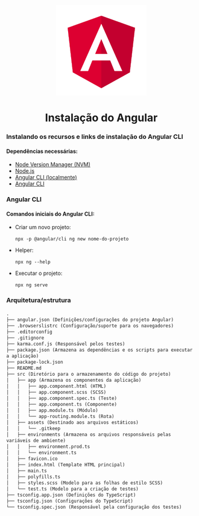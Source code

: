 <p align="center">
    <img src="../.github/angular-logo.png" alt="Angular" width=240>
</p>

<h1 align="center">
  Instalação do Angular
</h1>


### Instalando os recursos e links de instalação do Angular CLI

#### Dependências necessárias:
- [Node Version Manager (NVM)](https://github.com/nvm-sh/nvm#installing-and-updating)
- [Node.js](https://github.com/nvm-sh/nvm#long-term-support)
- [Angular CLI (localmente)](https://medium.com/@starikovs/how-to-use-angular-cli-locally-729dbb6707dd)
- [Angular CLI](https://angular.io/cli)


### Angular CLI

#### Comandos iniciais do Angular CLI:
- Criar um novo projeto:
  ```shell
  npx -p @angular/cli ng new nome-do-projeto
  ```
- Helper:
  ```shell
  npx ng --help
  ```
- Executar o projeto:
  ```
  npx ng serve
  ```

### Arquitetura/estrutura
```
.
├── angular.json (Definições/configurações do projeto Angular)
├── .browserslistrc (Configuração/suporte para os navegadores)
├── .editorconfig
├── .gitignore
├── karma.conf.js (Responsável pelos testes)
├── package.json (Armazena as dependências e os scripts para executar a aplicação)
├── package-lock.json
├── README.md
├── src (Diretório para o armazenamento do código do projeto)
│   ├── app (Armazena os componentes da aplicação)
│   │   ├── app.component.html (HTML)
│   │   ├── app.component.scss (SCSS)
│   │   ├── app.component.spec.ts (Teste)
│   │   ├── app.component.ts (Componente)
│   │   ├── app.module.ts (Módulo)
│   │   └── app-routing.module.ts (Rota)
│   ├── assets (Destinado aos arquivos estáticos)
│   │   └── .gitkeep
│   ├── environments (Armazena os arquivos responsáveis pelas variáveis de ambiente)
│   │   ├── environment.prod.ts
│   │   └── environment.ts
│   ├── favicon.ico
│   ├── index.html (Template HTML principal)
│   ├── main.ts
│   ├── polyfills.ts
│   ├── styles.scss (Modelo para as folhas de estilo SCSS)
│   └── test.ts (Modelo para a criação de testes)
├── tsconfig.app.json (Definições do TypeScript)
├── tsconfig.json (Configurações do TypeScript)
└── tsconfig.spec.json (Responsável pela configuração dos testes)
```
